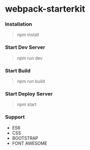 # webpack-starterkit

### Installation

  > npm install
  
### Start Dev Server
  
  > npm run dev
  
### Start Build

  > npm run build
  
### Start Deploy Server

  > npm start
  
### Support
  * ES6
  * CSS
  * BOOTSTRAP
  * FONT AWESOME
